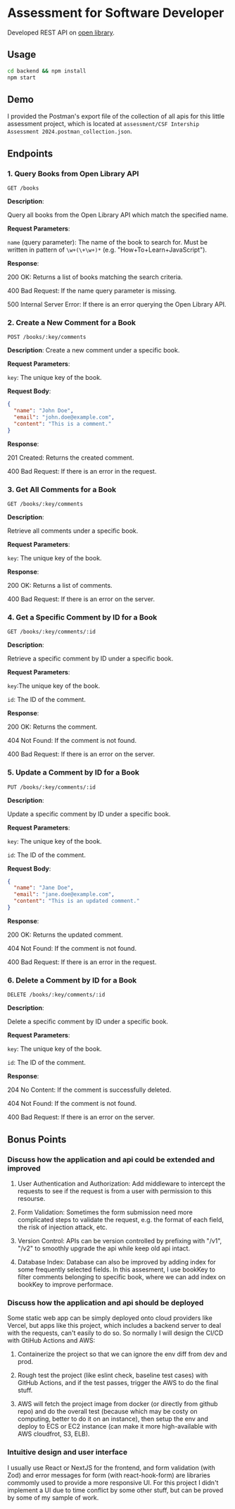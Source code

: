 # Assessment for Software Developer

Developed REST API on [open library](https://openlibrary.org/dev/docs/api/search).

## Usage

```bash
cd backend && npm install
npm start
```

## Demo

I provided the Postman's export file of the collection of all apis for this little assessment project, which is located at `assessment/CSF Intership Assessment 2024.postman_collection.json`.

## Endpoints

### 1. Query Books from Open Library API

`GET /books`

**Description**:

Query all books from the Open Library API which match the specified name.

**Request Parameters**:

`name` (query parameter): The name of the book to search for. Must be written in pattern of `\w+(\+\w+)*` (e.g. "How+To+Learn+JavaScript").

**Response**:

200 OK: Returns a list of books matching the search criteria.

400 Bad Request: If the name query parameter is missing.

500 Internal Server Error: If there is an error querying the Open Library API.

### 2. Create a New Comment for a Book

`POST /books/:key/comments`

**Description**:
Create a new comment under a specific book.

**Request Parameters**:

`key`: The unique key of the book.

**Request Body**:

```json
{
  "name": "John Doe",
  "email": "john.doe@example.com",
  "content": "This is a comment."
}
```

**Response**:

201 Created: Returns the created comment.

400 Bad Request: If there is an error in the request.

### 3. Get All Comments for a Book

`GET /books/:key/comments`

**Description**:

Retrieve all comments under a specific book.

**Request Parameters**:

`key`: The unique key of the book.

**Response**:

200 OK: Returns a list of comments.

400 Bad Request: If there is an error on the server.

### 4. Get a Specific Comment by ID for a Book

`GET /books/:key/comments/:id`

**Description**:

Retrieve a specific comment by ID under a specific book.

**Request Parameters**:

`key`:The unique key of the book.

`id`: The ID of the comment.

**Response**:

200 OK: Returns the comment.

404 Not Found: If the comment is not found.

400 Bad Request: If there is an error on the server.

### 5. Update a Comment by ID for a Book

`PUT /books/:key/comments/:id`

**Description**:

Update a specific comment by ID under a specific book.

**Request Parameters**:

`key`: The unique key of the book.

`id`: The ID of the comment.

**Request Body**:

```json
{
  "name": "Jane Doe",
  "email": "jane.doe@example.com",
  "content": "This is an updated comment."
}
```

**Response**:

200 OK: Returns the updated comment.

404 Not Found: If the comment is not found.

400 Bad Request: If there is an error in the request.

### 6. Delete a Comment by ID for a Book

`DELETE /books/:key/comments/:id`

**Description**:

Delete a specific comment by ID under a specific book.

**Request Parameters**:

`key`: The unique key of the book.

`id`: The ID of the comment.

**Response**:

204 No Content: If the comment is successfully deleted.

404 Not Found: If the comment is not found.

400 Bad Request: If there is an error on the server.

## Bonus Points

### Discuss how the application and api could be extended and improved

1. User Authentication and Authorization: Add middleware to intercept the requests to see if the request is from a user with permission to this resourse.

2. Form Validation: Sometimes the form submission need more complicated steps to validate the request, e.g. the format of each field, the risk of injection attack, etc.

3. Version Control: APIs can be version controlled by prefixing with "/v1", "/v2" to smoothly upgrade the api while keep old api intact.

4. Database Index: Database can also be improved by adding index for some frequently selected fields. In this assesment, I use bookKey to filter comments belonging to specific book, where we can add index on bookKey to improve performace.

### Discuss how the application and api should be deployed

Some static web app can be simply deployed onto cloud providers like Vercel, but apps like this project, which includes a backend server to deal with the requests, can't easily to do so. So normally I will design the CI/CD with GtiHub Actions and AWS:

1. Containerize the project so that we can ignore the env diff from dev and prod.

2. Rough test the project (like eslint check, baseline test cases) with GitHub Actions, and if the test passes, trigger the AWS to do the final stuff.

3. AWS will fetch the project image from docker (or directly from github repo) and do the overall test (because which may be costy on computing, better to do it on an instance), then setup the env and deploy to ECS or EC2 instance (can make it more high-available with AWS cloudfrot, S3, ELB).

### Intuitive design and user interface

I usually use React or NextJS for the frontend, and form validation (with Zod) and error messages for form (with react-hook-form) are libraries commomly used to provide a more responsive UI. For this project I didn't implement a UI due to time conflict by some other stuff, but can be proved by some of my sample of work.
